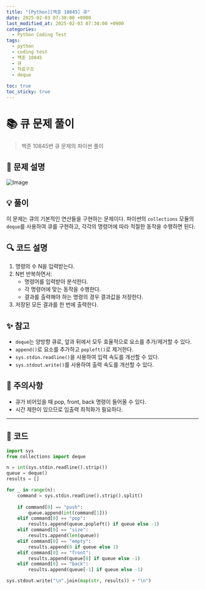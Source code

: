 ```yaml
---
title: "[Python][백준 10845] 큐"
date: 2025-02-03 07:30:00 +0900
last_modified_at: 2025-02-03 07:30:00 +0900
categories:
  - Python Coding Test
tags:
  - python
  - coding test
  - 백준 10845
  - 큐
  - 자료구조
  - deque
  
toc: true
toc_sticky: true
---
```


# 📚 큐 문제 풀이

> 백준 10845번 큐 문제의 파이썬 풀이

## 📝 문제 설명

![Image](https://github.com/user-attachments/assets/dd7403fc-337b-44a8-9248-7f32439ccf6a)

## 💡 풀이

이 문제는 큐의 기본적인 연산들을 구현하는 문제이다. 파이썬의 `collections` 모듈의 `deque`를 사용하여 큐를 구현하고, 각각의 명령어에 따라 적절한 동작을 수행하면 된다.

## 🔍 코드 설명

1. 명령의 수 N을 입력받는다.
2. N번 반복하면서:
   - 명령어를 입력받아 분석한다.
   - 각 명령어에 맞는 동작을 수행한다.
   - 결과를 출력해야 하는 명령의 경우 결과값을 저장한다.
3. 저장된 모든 결과를 한 번에 출력한다.

## ✨ 참고

- `deque`는 양방향 큐로, 앞과 뒤에서 모두 효율적으로 요소를 추가/제거할 수 있다.
- `append()`로 요소를 추가하고 `popleft()`로 제거한다.
- `sys.stdin.readline()`을 사용하여 입력 속도를 개선할 수 있다.
- `sys.stdout.write()`를 사용하여 출력 속도를 개선할 수 있다.

## 🎯 주의사항

- 큐가 비어있을 때 pop, front, back 명령이 들어올 수 있다.
- 시간 제한이 있으므로 입출력 최적화가 필요하다.

---

## 📝 코드

```python
import sys
from collections import deque

n = int(sys.stdin.readline().strip())
queue = deque()
results = []

for _ in range(n):
    command = sys.stdin.readline().strip().split()
    
    if command[0] == "push":
        queue.append(int(command[1]))
    elif command[0] == "pop":
        results.append(queue.popleft() if queue else -1)
    elif command[0] == "size":
        results.append(len(queue))
    elif command[0] == "empty":
        results.append(0 if queue else 1)
    elif command[0] == "front":
        results.append(queue[0] if queue else -1)
    elif command[0] == "back":
        results.append(queue[-1] if queue else -1)

sys.stdout.write("\n".join(map(str, results)) + "\n")
```